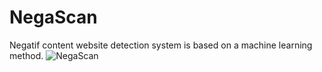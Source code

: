 # NegaScan
Negatif content website detection system is based on a machine learning method.
![NegaScan](https://github.com/user-attachments/assets/6479a3e3-a432-4555-aa75-7ce185263077)
